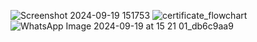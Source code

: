 ![Screenshot 2024-09-19 151753](https://github.com/user-attachments/assets/409bd1a0-cd08-49ee-b2ef-0f08f0a67128)
![certificate_flowchart](https://github.com/user-attachments/assets/b6763067-0042-41e3-8e6a-72856a96565e)
![WhatsApp Image 2024-09-19 at 15 21 01_db6c9aa9](https://github.com/user-attachments/assets/b3496be9-6aa5-4d13-bcdd-f10d137f52e3)
